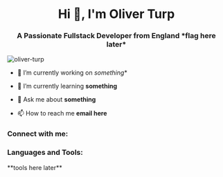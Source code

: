 <!--
**Oliver-Turp/Oliver-Turp** is a ✨ _special_ ✨ repository because its `README.md` (this file) appears on your GitHub profile.

Here are some ideas to get you started:

- 🔭 I’m currently working on ...
- 🌱 I’m currently learning ...
- 👯 I’m looking to collaborate on ...
- 🤔 I’m looking for help with ...
- 💬 Ask me about ...
- 📫 How to reach me: ...
- 😄 Pronouns: ...
- ⚡ Fun fact: ...
-->


<h1 align="center">Hi 👋, I'm Oliver Turp</h1>
<h3 align="center">A Passionate Fullstack Developer from England *flag here later*</h3>

<p align="left"> <img src="https://komarev.com/ghpvc/?username=oliver-turp&label=Profile%20views&color=0e75b6&style=flat" alt="oliver-turp" /> </p>

- 🔭 I’m currently working on *something**

- 🌱 I’m currently learning **something**

- 💬 Ask me about **something**

- 📫 How to reach me **email here**

<h3 align="left">Connect with me:</h3>
<p align="left">
</p>

<h3 align="left">Languages and Tools:</h3>
**tools here later**
<!-- 
<p><img align="center" src="https://github-readme-stats.vercel.app/api/top-langs?username=oliver-turp&show_icons=true&locale=en&layout=compact" alt="oliver-turp" /></p>
-->

